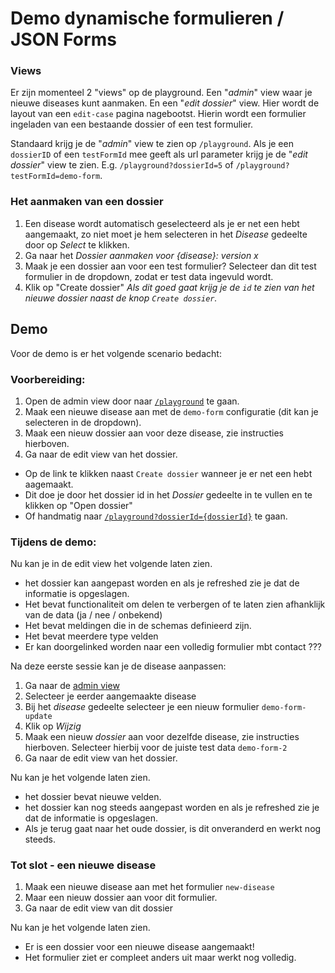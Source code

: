 # Demo dynamische formulieren / JSON Forms

### Views

Er zijn momenteel 2 "views" op de playground. Een "_admin_" view waar je nieuwe diseases kunt aanmaken. En een "_edit dossier_" view. Hier wordt de layout van een `edit-case` pagina nagebootst. Hierin wordt een formulier ingeladen van een bestaande dossier of een test formulier.

Standaard krijg je de "_admin_" view te zien op `/playground`. Als je een `dossierID` of een `testFormId` mee geeft als url parameter krijg je de "_edit dossier_" view te zien. E.g. `/playground?dossierId=5` of `/playground?testFormId=demo-form`.

### Het aanmaken van een dossier

1. Een disease wordt automatisch geselecteerd als je er net een hebt aangemaakt, zo niet moet je hem selecteren in het _Disease_ gedeelte door op _Select_ te klikken.
2. Ga naar het _Dossier aanmaken voor {disease}: version x_
3. Maak je een dossier aan voor een test formulier? Selecteer dan dit test formulier in de dropdown, zodat er test data ingevuld wordt.
4. Klik op "Create dossier" _Als dit goed gaat krijg je de `id` te zien van het nieuwe dossier naast de knop `Create dossier`._

## Demo

Voor de demo is er het volgende scenario bedacht:

### Voorbereiding:

1. Open de admin view door naar [`/playground`](http://localhost:8084/playground) te gaan.
2. Maak een nieuwe disease aan met de `demo-form` configuratie (dit kan je selecteren in de dropdown).
3. Maak een nieuw dossier aan voor deze disease, zie instructies hierboven.
4. Ga naar de edit view van het dossier.

-   Op de link te klikken naast `Create dossier` wanneer je er net een hebt aagemaakt.
-   Dit doe je door het dossier id in het _Dossier_ gedeelte in te vullen en te klikken op "Open dossier"
-   Of handmatig naar [`/playground?dossierId={dossierId}`](http://localhost:8084/playground?dossierId=XXX) te gaan.

### Tijdens de demo:

Nu kan je in de edit view het volgende laten zien.

-   het dossier kan aangepast worden en als je refreshed zie je dat de informatie is opgeslagen.
-   Het bevat functionaliteit om delen te verbergen of te laten zien afhanklijk van de data (ja / nee / onbekend)
-   Het bevat meldingen die in de schemas definieerd zijn.
-   Het bevat meerdere type velden
-   Er kan doorgelinked worden naar een volledig formulier mbt contact ???

Na deze eerste sessie kan je de disease aanpassen:

1. Ga naar de [admin view](http://localhost:8084/playground)
2. Selecteer je eerder aangemaakte disease
3. Bij het _disease_ gedeelte selecteer je een nieuw formulier `demo-form-update`
4. Klik op _Wijzig_
5. Maak een nieuw _dossier_ aan voor dezelfde disease, zie instructies hierboven. Selecteer hierbij voor de juiste test data `demo-form-2`
6. Ga naar de edit view van het dossier.

Nu kan je het volgende laten zien.

-   het dossier bevat nieuwe velden.
-   het dossier kan nog steeds aangepast worden en als je refreshed zie je dat de informatie is opgeslagen.
-   Als je terug gaat naar het oude dossier, is dit onveranderd en werkt nog steeds.

### Tot slot - een nieuwe disease

1. Maak een nieuwe disease aan met het formulier `new-disease`
2. Maar een nieuw dossier aan voor dit formulier.
3. Ga naar de edit view van dit dossier

Nu kan je het volgende laten zien.

-   Er is een dossier voor een nieuwe disease aangemaakt!
-   Het formulier ziet er compleet anders uit maar werkt nog volledig.
